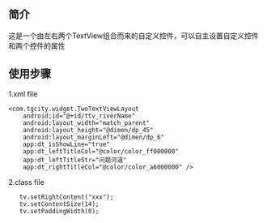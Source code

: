 ##  简介
这是一个由左右两个TextView组合而来的自定义控件，可以自主设置自定义控件和两个控件的属性
##  使用步骤
1.xml file
```
<com.tgcity.widget.TwoTextViewLayout
    android:id="@+id/ttv_riverName"
    android:layout_width="match_parent"
    android:layout_height="@dimen/dp_45"
    android:layout_marginLeft="@dimen/dp_6"
    app:dt_isShowLine="true"
    app:dt_leftTitleCol="@color/color_ff000000"
    app:dt_leftTitleStr="问题河道"
    app:dt_rightTitleCol="@color/color_a6000000" />
```
 2.class file
```
   tv.setRightContent("xxx");
   tv.setContentSize(14);
   tv.setPaddingWidth(0);
```


 
